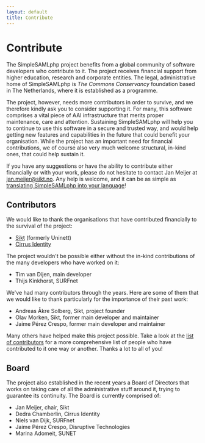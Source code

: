 ```yaml
---
layout: default
title: Contribute 
---
```

# Contribute 

The SimpleSAMLphp project benefits from a global community of software developers who contribute to it.
The project receives financial support from higher education, research and corporate entities. The
legal, administrative home of SimpleSAMLphp is _The Commons Conservancy_ foundation based in The Netherlands, where it
is established as a programme.

The project, however, needs more contributors in order to survive, and we therefore kindly ask you to consider
supporting it. For many, this software comprises a vital piece of AAI infrastructure that merits proper maintenance,
care and attention. Sustaining SimpleSAMLphp will help you to continue to use this software in a secure and trusted way,
and would help getting new features and capabilities in the future that could benefit your organisation. While the
project has an important need for financial contributions, we of course also very much welcome structural, in-kind
ones, that could help sustain it.

If you have any suggestions or have the ability to contribute either financially or with your work, please do not
hesitate to contact Jan Meijer at jan.meijer@sikt.no. Any help is welcome, and it can be as simple as [translating
SimpleSAMLphp into your language](/lists)!

## Contributors

We would like to thank the organisations that have contributed financially to the survival of the project:

* [Sikt](https://sikt.no/) (formerly Uninett)
* [Cirrus Identity](https://www.cirrusidentity.com/)

The project wouldn't be possible either without the in-kind contributions of the many developers who have worked on it:

* Tim van Dijen, main developer
* Thijs Kinkhorst, SURFnet 

We've had many contributors through the years. Here are some of them that we would like to thank particularly for the
importance of their past work:

* Andreas Åkre Solberg, Sikt, project founder
* Olav Morken, Sikt, former main developer and maintainer
* Jaime Pérez Crespo, former main developer and maintainer

Many others have helped make this project possible. Take a look at the [list of
contributors](https://github.com/simplesamlphp/simplesamlphp/graphs/contributors) for a more comprehensive list of
people who have contributed to it one way or another. Thanks a lot to all of you!

## Board

The project also established in the recent years a Board of Directors that works on taking care of all the
administrative stuff around it, trying to guarantee its continuity. The Board is currently comprised of:

* Jan Meijer, chair, Sikt
* Dedra Chamberlin, Cirrus Identity
* Niels van Dijk, SURFnet
* Jaime Pérez Crespo, Disruptive Technologies
* Marina Adomeit, SUNET
